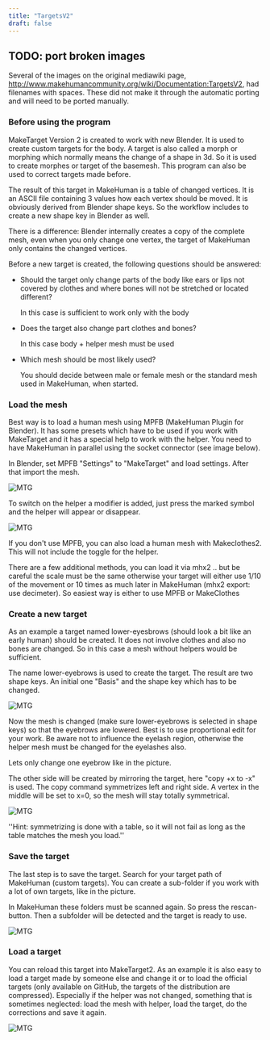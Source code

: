 ```yaml
---
title: "TargetsV2"
draft: false
---
```


## TODO: port broken images

Several of the images on the original mediawiki page, http://www.makehumancommunity.org/wiki/Documentation:TargetsV2, had filenames with spaces. 
These did not make it through the automatic porting and will need to be ported manually.

### Before using the program

MakeTarget Version 2 is created to work with new Blender. It is used to create custom targets for the body. A target is also called a morph or morphing which normally means the change of a shape in 3d. So it is used to create morphes or target of the basemesh. This program can also be used to correct targets made before.

The result of this target in MakeHuman is a table of changed vertices. It is an ASCII file containing 3 values how each vertex should be moved. It is obviously derived from Blender shape keys. So the workflow includes to create a new shape key in Blender as well.

There is a difference: Blender internally creates a copy of the complete mesh, even when you only change one vertex, the target of MakeHuman only contains the changed vertices.

Before a new target is created, the following questions should be answered:

* Should the target only change parts of the body like ears or lips not covered by clothes and where bones will not be stretched or located different?

   In this case is sufficient to work only with the body

* Does the target also change part clothes and bones?

   In this case body + helper mesh must be used

* Which mesh should be most likely used?

   You should decide between male or female mesh or the standard mesh used in MakeHuman, when started.


### Load the mesh


Best way is to load a human mesh using MPFB (MakeHuman Plugin for Blender). It has some presets which have to be used if you work with MakeTarget and it has a special help to work with the helper. You need to have MakeHuman in parallel using the socket connector (see image below).

In Blender, set MPFB "Settings" to "MakeTarget" and load settings. After that import the mesh.



![MTG](MTG)





To switch on the helper a modifier is added, just press the marked symbol and the helper will appear or disappear.




![MTG](MTG)




If you don't use MPFB, you can also load a human mesh with Makeclothes2. This will not include the toggle for the helper.

There are a few additional methods, you can load it via mhx2 .. but be careful the scale must be the same otherwise your target will either use 1/10 of the movement or 10 times as much later in MakeHuman (mhx2 export: use decimeter). So easiest way is either to use MPFB or MakeClothes


### Create a new target

As an example a target named lower-eyesbrows (should look a bit like an early human) should be created. It does not involve clothes and also no bones are changed. So in this case a mesh without
helpers would be sufficient.

The name lower-eyebrows is used to create the target. The result are two shape keys. An initial one "Basis" and the shape key which has to be changed.




![MTG](MTG)




Now the mesh is changed (make sure lower-eyebrows is selected in shape keys) so that the eyebrows are lowered. Best is to use proportional edit for your work. Be aware not to influence the eyelash region, otherwise the helper mesh must be changed for the eyelashes also.

Lets only change one eyebrow like in the picture.

The other side will be created by mirroring the target, here "copy +x to -x" is used. The copy command symmetrizes left and right side. A vertex in the middle will be set to x=0, so the mesh will stay totally symmetrical.




![MTG](MTG)



''Hint: symmetrizing is done with a table, so it will not fail as long as the table matches the mesh you load.''


### Save the target

The last step is to save the target. Search for your target path of MakeHuman (custom targets). You can create a sub-folder if you work with a lot of own targets, like in the picture.

In MakeHuman these folders must be scanned again. So press the rescan-button. Then a subfolder will be detected and the target is ready to use.




![MTG](MTG)




### Load a target

You can reload this target into MakeTarget2. As an example it is also easy to load a target made by someone else and change it or to load the official targets (only available on GitHub, the targets of the distribution are compressed). Especially if the helper was not changed, something that is sometimes neglected: load the mesh with helper, load the target, do the corrections and save it again.




![MTG](MTG)

